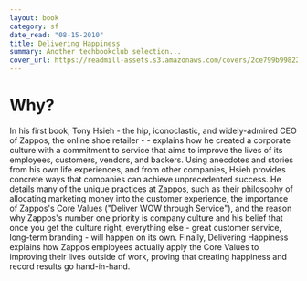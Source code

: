 ```yaml
---
layout: book
category: sf
date_read: "08-15-2010"
title: Delivering Happiness
summary: Another techbookclub selection...
cover_url: https://readmill-assets.s3.amazonaws.com/covers/2ce799b998224911bcedcf3d47ebc045-original.png?1351869501
---
```


# Why?

In his first book, Tony Hsieh - the hip, iconoclastic, and widely-admired CEO of Zappos, the online shoe retailer - - explains how he created a corporate culture with a commitment to service that aims to improve the lives of its employees, customers, vendors, and backers. Using anecdotes and stories from his own life experiences, and from other companies, Hsieh provides concrete ways that companies can achieve unprecedented success. He details many of the unique practices at Zappos, such as their philosophy of allocating marketing money into the customer experience, the importance of Zappos's Core Values (&quot;Deliver WOW through Service&quot;), and the reason why Zappos's number one priority is company culture and his belief that once you get the culture right, everything else - great customer service, long-term branding - will happen on its own. Finally, Delivering Happiness explains how Zappos employees actually apply the Core Values to improving their lives outside of work, proving that creating happiness and record results go hand-in-hand.